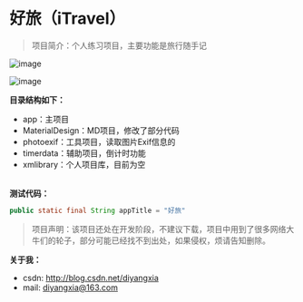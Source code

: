 # 好旅（iTravel）
> 项目简介：个人练习项目，主要功能是旅行随手记
  
  ![image](https://github.com/xmliu/iTravel/blob/master/raw/loading.gif)
  
  ![image](https://github.com/xmliu/iTravel/blob/master/raw/logo_icon.png)
  
**目录结构如下：**</br>
 - app：主项目</br>
 - MaterialDesign：MD项目，修改了部分代码</br>
 - photoexif：工具项目，读取图片Exif信息的</br>
 - timerdata：辅助项目，倒计时功能</br>
 - xmlibrary：个人项目库，目前为空</br></br>
 
**测试代码：**</br>
 ``` java
 public static final String appTitle = "好旅"
 ``` 
> 项目声明：该项目还处在开发阶段，不建议下载，项目中用到了很多网络大牛们的轮子，部分可能已经找不到出处，如果侵权，烦请告知删除。</br>


**关于我：**</br>
 - csdn: <http://blog.csdn.net/diyangxia>
 - mail: diyangxia@163.com